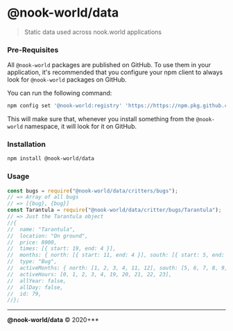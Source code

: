 # @nook-world/data

> Static data used across nook.world applications

### Pre-Requisites

All `@nook-world` packages are published on GitHub. To use them in your
application, it's recommended that you configure your npm client to always look
for `@nook-world` packages on GitHub.

You can run the following command:

```bash
npm config set '@nook-world:registry' 'https://https://npm.pkg.github.com/'
```

This will make sure that, whenever you install something from the `@nook-world`
namespace, it will look for it on GitHub.

### Installation

```bash
npm install @nook-world/data
```

### Usage

```javascript
const bugs = require("@nook-world/data/critters/bugs");
// => Array of all bugs
// => [{bug}, {bug}]
const Tarantula = require("@nook-world/data/critter/bugs/Tarantula");
// => Just the Tarantula object
//{
//  name: "Tarantula",
//  location: "On ground",
//  price: 8000,
//  times: [{ start: 19, end: 4 }],
//  months: { north: [{ start: 11, end: 4 }], south: [{ start: 5, end: 10 }] },
//  type: "Bug",
//  activeMonths: { north: [1, 2, 3, 4, 11, 12], south: [5, 6, 7, 8, 9, 10] },
//  activeHours: [0, 1, 2, 3, 4, 19, 20, 21, 22, 23],
//  allYear: false,
//  allDay: false,
//  id: 79,
//};
```

---

**@nook-world/data** © 2020+\*\*
